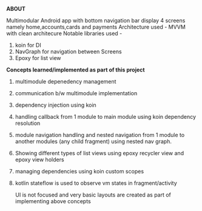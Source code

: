 **ABOUT**

Multimodular Android app with bottom navigation bar display 4 screens namely home,accounts,cards and payments
Architecture used - MVVM with clean architecure
Notable libraries used - 
1. koin for DI
2. NavGraph for navigation between Screens
3. Epoxy for list view


**Concepts learned/implemented as part of this project**
1. multimodule depenedency management
2. communication b/w multimodule implementation
3. dependency injection using koin
4. handling callback from 1 module to main module using koin dependency resolution
5. module navigation handling and nested navigation from 1 module to another modules (any child fragment) using nested nav graph.
6. Showing different types of list views using epoxy recycler view and epoxy view holders
7. managing dependencies using koin custom scopes
8. kotlin stateflow is used to observe vm states in fragment/activity

   UI is not focused and very basic layouts are created as part of implementing above concepts
